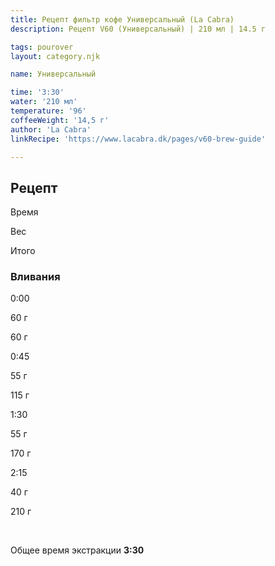 ```yaml
---
title: Рецепт фильтр кофе Универсальный (La Cabra)
description: Рецепт V60 (Универсальный) | 210 мл | 14.5 г

tags: pourover
layout: category.njk

name: Универсальный

time: '3:30'
water: '210 мл'
temperature: '96'
coffeeWeight: '14,5 г'
author: 'La Cabra'
linkRecipe: 'https://www.lacabra.dk/pages/v60-brew-guide'

---
```


## Рецепт


<div class="time-line">

Время

Вес

Итого

</div>

### Вливания

<div class="time-line">

0:00

60 г

60 г

</div>

<div class="time-line">

0:45

55 г

115 г

</div>

<div class="time-line">

1:30

55 г

170 г

</div>
<div class="time-line">

2:15

40 г

210 г

</div>
<br>

Общее время экстракции __3:30__

<br>



